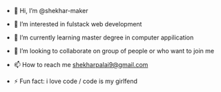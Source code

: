 - 👋 Hi, I’m @shekhar-maker
- 👀 I’m interested in fulstack web development
- 🌱 I’m currently learning master degree in computer appilication
- 💞️ I’m looking to collaborate on group of people or who want to join me 
- 📫 How to reach me shekharpalai9@gmail.com

- ⚡ Fun fact: i love code / code is my girlfend

<!---
shekhar-maker/shekhar-maker is a ✨ special ✨ repository because its `README.md` (this file) appears on your GitHub profile.
You can click the Preview link to take a look at your changes.
--->
